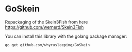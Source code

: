 GoSkein
=======

Repackaging of the Skein3Fish from here https://github.com/wernerd/Skein3Fish

You can install this library with the golang package manager:

    go get github.com/whyrusleeping/GoSkein

